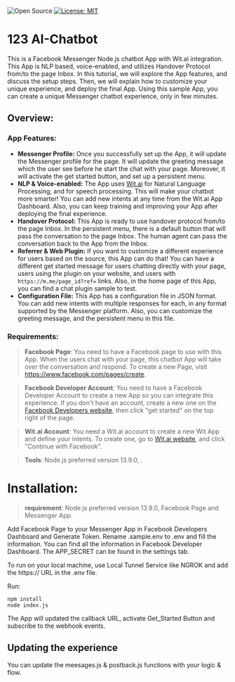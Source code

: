 ![Open Source](https://badges.frapsoft.com/os/v2/open-source.svg?v=103)
[![License: MIT](https://img.shields.io/badge/License-MIT-yellow.svg)](https://opensource.org/licenses/MIT)

# 123 AI-Chatbot

This is a Facebook Messenger Node.js chatbot App with Wit.ai integration. This App is NLP based, voice-enabled, and utilizes Handover Protocol from/to the page Inbox. In this tutorial, we will explore the App features, and discuss the setup steps. Then, we will explain how to customize your unique experience, and deploy the final App. Using this sample App, you can create a unique Messenger chatbot experience, only in few minutes. 

## Overview:

### App Features:

- **Messenger Profile:** Once you successfully set up the App, it will update the Messenger profile for the page. It will update the greeting message which the user see before he start the chat with your page. Moreover, it will activate the get started button, and set up a persistent menu.
- **NLP & Voice-enabled:** The App uses [Wit.ai](https://wit.ai/) for Natural Language Processing, and for speech processing. This will make your chatbot more smarter! You can add new intents at any time from the Wit.ai App Dashboard. Also, you can keep training and improving your App after deploying the final experience.
- **Handover Protocol:** This App is ready to use handover protocol from/to the page Inbox. In the persistent menu, there is a default button that will pass the conversation to the page Inbox. The human agent can pass the conversation back to the App from the Inbox.
- **Referrer & Web Plugin:** If you want to customize a different experience for users based on the source, this App can do that! You can have a different get started message for users chatting directly with your page, users using the plugin on your website, and users with ```https://m.me/page_id?ref=``` links. Also, in the home page of this App, you can find a chat plugin sample to test.
- **Configuration File:** This App has a configuration file in JSON format. You can add new intents with multiple responses for each, in any format supported by the Messenger platform. Also, you can customize the greeting message, and the persistent menu in this file.

### Requirements:

> **Facebook Page**: You need to have a Facebook page to use with this App. When the users chat with your page, this chatbot App will take over the conversation and respond. To create a new Page, visit https://www.facebook.com/pages/create.

> **Facebook Developer Account**: You need to have a Facebook Developer Account to create a new App so you can integrate this experience. If you don't have an account, create a new one on the [Facebook Developers website](https://developers.facebook.com/), then click "get started" on the top right of the page.

> **Wit.ai Account**: You need a Wit.ai account to create a new Wit App and define your intents. To create one, go to [Wit.ai website](https://wit.ai/), and click "Continue with Facebook".


> **Tools**: Node.js preferred version 13.9.0, .

# Installation:

> **requirement**: Node.js preferred version 13.9.0, Facebook Page and Messenger App.

Add Facebook Page to your Messenger App in Facebook Developers Dashboard and Generate Token. Rename .sample.env to .env and fill the information. You can find all the information in Facebook Developer Dashboard. The APP_SECRET can be found in the settings tab.

To run on your local machine, use Local Tunnel Service like NGROK and add the https:// URL in the .env file.

Run:

```
npm install
node index.js
```

The App will updated the callback URL, activate Get_Started Button and subscribe to the webhook events.

## Updating the experience

You can update the meesages.js & postback.js functions with your logic & flow.
